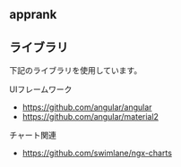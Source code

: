 ## apprank

## ライブラリ

下記のライブラリを使用しています。

UIフレームワーク

* https://github.com/angular/angular
* https://github.com/angular/material2

チャート関連

* https://github.com/swimlane/ngx-charts
